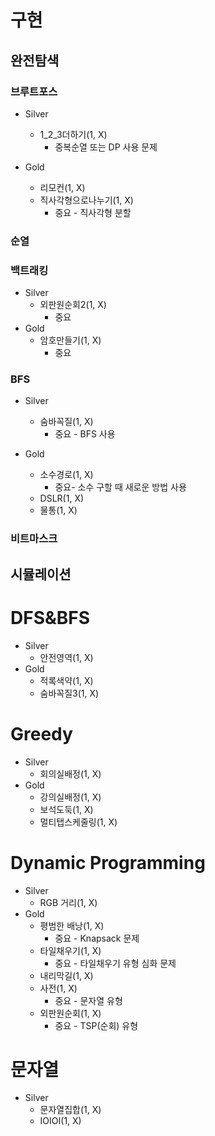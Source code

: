 # 구현
## 완전탐색

### 브루트포스
- Silver
  - 1_2_3더하기(1, X)
    - 중복순열 또는 DP 사용 문제
  
- Gold
  - 리모컨(1, X)
  - 직사각형으로나누기(1, X)
    - 중요 - 직사각형 분할

### 순열

### 백트래킹
- Silver
  - 외판원순회2(1, X)
    - 중요
- Gold
  - 암호만들기(1, X)
    - 중요
### BFS
- Silver
  - 숨바꼭질(1, X)
    - 중요 - BFS 사용

- Gold
  - 소수경로(1, X)
    - 중요- 소수 구할 때 새로운 방법 사용
  - DSLR(1, X)
  - 물통(1, X)

### 비트마스크

## 시뮬레이션
  

# DFS&BFS
- Silver
  - 안전영역(1, X)
- Gold
  - 적록색약(1, X) 
  - 숨바꼭질3(1, X)

# Greedy
- Silver
  - 회의실배정(1, X)
- Gold
  - 강의실배정(1, X)
  - 보석도둑(1, X)
  - 멀티탭스케줄링(1, X)

# Dynamic Programming
- Silver
  - RGB 거리(1, X)
- Gold
  - 평범한 배낭(1, X)
    - 중요 - Knapsack 문제  
  - 타일채우기(1, X)
    - 중요 - 타일채우기 유형 심화 문제
  - 내리막길(1, X)
  - 사전(1, X)
    - 중요 - 문자열 유형
  - 외판원순회(1, X)
    - 중요 - TSP(순회) 유형

# 문자열
- Silver
  - 문자열집합(1, X)
  - IOIOI(1, X)
